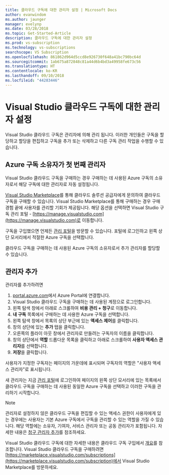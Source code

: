 ```yaml
---
title: 클라우드 구독에 대한 관리자 설정 | Microsoft Docs
author: evanwindom
ms.author: jaunger
manager: evelynp
ms.date: 03/28/2018
ms.topic: Get-Started-Article
description: 클라우드 구독에 대한 관리자 설정
ms.prod: vs-subscription
ms.technology: vs-subscriptions
searchscope: VS Subscription
ms.openlocfilehash: 861862d964d5ccd8e926730f648a41bc790bc64d
ms.sourcegitcommit: 1ab675a872848c81a44d6b4bd3a49958fe673c56
ms.translationtype: HT
ms.contentlocale: ko-KR
ms.lasthandoff: 09/10/2018
ms.locfileid: "44283446"
---
```

# <a name="set-up-administrators-for-visual-studio-cloud-subscriptions"></a>Visual Studio 클라우드 구독에 대한 관리자 설정

Visual Studio 클라우드 구독은 관리자에 의해 관리 됩니다. 이러한 개인들은 구독을 할당하고 할당을 편집하고 구독을 추가 또는 삭제하고 다른 구독 관리 작업을 수행할 수 있습니다.

## <a name="the-azure-subscription-owner-is-the-first-administrator"></a>Azure 구독 소유자가 첫 번째 관리자

Visual Studio 클라우드 구독을 구매하는 경우 구매하는 데 사용된 Azure 구독의 소유자로서 해당 구독에 대한 관리자로 자동 설정됩니다.

[Visual Studio Marketplace](https://marketplace.visualstudio.com/subscriptions)를 통해 클라우드 솔루션 공급자에게 문의하여 클라우드 구독을 구매할 수 있습니다. Visual Studio Marketplace를 통해 구매하는 경우 구매 경험 끝에 사용자를 관리할 기회가 제공됩니다. 해당 옵션을 선택하면 Visual Studio 구독 관리 포털 - [https://manage.visualstudio.com](https://manage.visualstudio.com)로 이동합니다.

구독을 구입했으면 언제든 [관리 포털](https://manage.visualstudio.com)을 방문할 수 있습니다. 포털에 로그인하고 왼쪽 상단 모서리에서 적절한 Azure 구독을 선택합니다.

클라우드 구독을 구매하는 데 사용된 Azure 구독의 소유자로서 추가 관리자를 할당할 수 있습니다.

## <a name="add-administrators"></a>관리자 추가

관리자를 추가하려면

1. [portal.azure.com](https://portal.azure.com)에서 Azure Portal에 연결합니다.
2. Visual Studio 클라우드 구독을 구매하는 데 사용된 계정으로 로그인합니다.
3. 왼쪽 탐색 창에서 아래로 스크롤하여 **비용 관리 + 청구**로 이동합니다.
4. **내 구독** 목록에서 구매하는 데 사용한 Azure 구독을 선택합니다.
5. 왼쪽 탐색 창에서 목록의 상단 부근에 있는 **액세스 제어**를 클릭합니다.
6. 창의 상단에 있는 **추가** 탭을 클릭합니다.
7. 오른쪽의 플라이 아웃 창에서 관리자로 만들려는 구독자의 이름을 클릭합니다.
8. 창의 상단에서 **역할** 드롭다운 목록을 클릭하고 아래로 스크롤하여 **사용자 액세스 관리자**를 선택합니다.
9. **저장**을 클릭합니다.

사용자가 지정한 구독자는 페이지의 가운데에 표시되며 구독자의 역할은 "사용자 액세스 관리자"로 표시됩니다.

새 관리자는 지금 [관리 포털](https://manage.visualstudio.com)에 로그인하여 페이지의 왼쪽 상단 모서리에 있는 목록에서 클라우드 구독을 구매하는 데 사용된 동일한 Azure 구독을 선택하고 이러한 구독을 관리하기 시작합니다.


> [!NOTE]
> 관리자로 설정하지 않은 클라우드 구독을 편집할 수 있는 액세스 권한이 사용자에게 있는 경우에는 사용자는 기본 Azure 구독에서 구독을 관리할 수 있는 역할을 가질 수 있습니다. 해당 역할에는 소유자, 기여자, 서비스 관리자 또는 공동 관리자가 포함됩니다. 자세한 내용은 [청구 관리자 추가](/azure/devops/organizations/billing/add-backup-billing-managers?view=vsts)를 참조하세요.

Visual Studio 클라우드 구독에 대한 자세한 내용은 클라우드 구독 구입에서 [개요](vscloud-overview.md)를 참조합니다. Visual Studio 클라우드 구독을 구매하려면 [https://marketplace.visualstudio.com/subscriptions](https://marketplace.visualstudio.com/subscription)에서 Visual Studio Marketplace를 방문하세요.